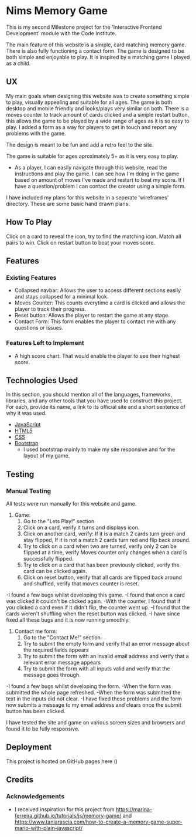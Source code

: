 # Nims Memory Game

This is my second Milestone project for the 'Interactive Frontend Development' module with the Code Institute.

The main feature of this website is a simple, card matching memory game. There is also fully functioning a contact form. The game is designed to be both simple and enjoyable to play. It is inspired by a matching game I played as a child. 
 
## UX
 
My main goals when designing this website was to create something simple to play, visually appealing and suitable for all ages. The game is both desktop and mobile friendly and looks/plays very similar on both.
There is a moves counter to track amount of cards clicked and a simple restart button, this allows the game to be played by a wide range of ages as it is so easy to play.
I added a form as a way for players to get in touch and report any problems with the game.

The design is meant to be fun and add a retro feel to the site.

The game is suitable for ages aproximately 5+ as it is very easy to play. 


- As a player, I can easily navigate through this website, read the instructions and play the game. I can see how I'm doing in the game based on amount of moves I've made and restart to beat my score. If I have a question/problem I can contact the creator using a simple form.

I have included my plans for this website in a seperate 'wireframes' directory. These are some basic hand drawn plans.


## How To Play
Click on a card to reveal the icon, try to find the matching icon. Match all pairs to win. Click on restart button to beat your moves score. 

## Features

 ### Existing Features
- Collapsed navbar: Allows the user to access different sections easily and stays collapsed for a minimal look.
- Moves Counter: This counts everytime a card is clicked and allows the player to track their progress.
- Reset button: Allows the player to restart the game at any stage. 
- Contact Form: This form enables the player to contact me with any questions or issues.


### Features Left to Implement
- A high score chart: That would enable the player to see their highest score.


## Technologies Used

In this section, you should mention all of the languages, frameworks, libraries, and any other tools that you have used to construct this project. For each, provide its name, a link to its official site and a short sentence of why it was used.

- [JavaScript](https://en.wikipedia.org/wiki/JavaScript)
- [HTML5](https://en.wikipedia.org/wiki/HTML5)
- [CSS](https://en.wikipedia.org/wiki/Cascading_Style_Sheets)
- [Bootstrap](https://getbootstrap.com)
  - I used bootstrap mainly to make my site responsive and for the layout of my game.


## Testing
### Manual Testing

All tests were run manually for this website and game.

1. Game:
    1. Go to the "Lets Play!" section
    2. Click on a card, verify it turns and displays icon.
    3. Click on another card, verify: If it is a match 2 cards turn green and stay flipped, If it is not a match 2 cards turn red and flip back around.
    4. Try to click on a card when two are turned, verify only 2 can be flipped at a time, verify Moves counter only changes when a card is successfully flipped.
    5. Try to click on a card that has been previously clicked, verify the card can be clicked again.
    6. Click on reset button, verify that all cards are flipped back around and shuffled, verify that moves counter is reset.

-I found a few bugs whilst developing this game. 
        -I found that once a card was clicked it couldn't be clicked again.
        -With the counter, I found that if you clicked a card even if it didn't flip, the counter went up.
        -I found that the cards weren't shuffling when the reset button was clicked.
        -I have since fixed all these bugs and it is now running smoothly. 

1. Contact me form:
    1. Go to the "Contact Me!" section
    2. Try to submit the empty form and verify that an error message about the required fields appears
    3. Try to submit the form with an invalid email address and verify that a relevant error message appears
    4. Try to submit the form with all inputs valid and verify that the message goes through.

-I found a few bugs whilst developing the form.
       -When the form was submitted the whole page refreshed.
       -When the form was submitted the text in the inputs did not clear.
       -I have fixed these problems and the form now submits a message to my email address and clears once the submit button has been clicked.


I have tested the site and game on various screen sizes and browsers and found it to be fully responsive.


## Deployment

This project is hosted on GitHub pages here ()


## Credits

### Acknowledgements

- I received inspiration for this project from https://marina-ferreira.github.io/tutorials/js/memory-game/ and https://www.taniarascia.com/how-to-create-a-memory-game-super-mario-with-plain-javascript/